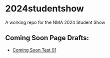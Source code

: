 # 2024studentshow
A working repo for the NMA 2024 Student Show

## Coming Soon Page Drafts:
* [Coming Soon Test 01](https://newmediaarts.github.io/2024studentshow/test01-comingsoon)